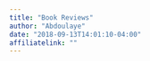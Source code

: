 ```yaml
---
title: "Book Reviews"
author: "Abdoulaye"
date: "2018-09-13T14:01:10-04:00"
affiliatelink: ""
---
```

